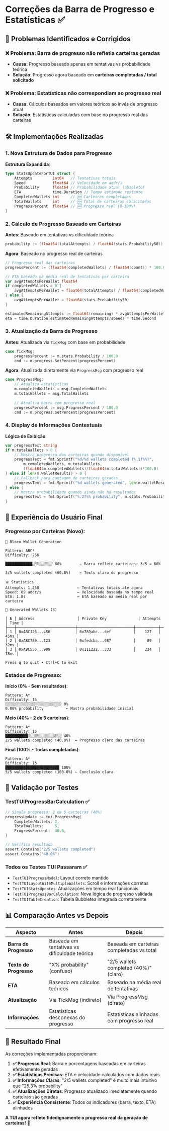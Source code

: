 # Correções da Barra de Progresso e Estatísticas ✅

## 🎯 Problemas Identificados e Corrigidos

### ❌ **Problema**: Barra de progresso não refletia carteiras geradas
- **Causa**: Progresso baseado apenas em tentativas vs probabilidade teórica
- **Solução**: Progresso agora baseado em **carteiras completadas / total solicitado**

### ❌ **Problema**: Estatísticas não correspondiam ao progresso real  
- **Causa**: Cálculos baseados em valores teóricos ao invés de progresso atual
- **Solução**: Estatísticas calculadas com base no progresso real das carteiras

## 🛠️ Implementações Realizadas

### **1. Nova Estrutura de Dados para Progresso**

**Estrutura Expandida**:
```go
type StatsUpdateForTUI struct {
    Attempts         int64   // Tentativas totais
    Speed            float64 // Velocidade em addr/s  
    Probability      float64 // Probabilidade atual (obsoleto)
    ETA              time.Duration // Tempo estimado restante
    CompletedWallets int     // 🆕 Carteiras completadas
    TotalWallets     int     // 🆕 Total de carteiras solicitadas
    ProgressPercent  float64 // 🆕 Progresso real (0-100%)
}
```

### **2. Cálculo de Progresso Baseado em Carteiras**

**Antes**: Baseado em tentativas vs dificuldade teórica
```go
probability := (float64(totalAttempts) / float64(stats.Probability50)) * 50.0
```

**Agora**: Baseado no progresso real de carteiras
```go
// Progresso real das carteiras
progressPercent := (float64(completedWallets) / float64(count)) * 100.0

// ETA baseado na média real de tentativas por carteira
var avgAttemptsPerWallet float64
if completedWallets > 0 {
    avgAttemptsPerWallet = float64(totalAttempts) / float64(completedWallets)
} else {
    avgAttemptsPerWallet = float64(stats.Probability50)
}

estimatedRemainingAttempts := float64(remaining) * avgAttemptsPerWallet
eta = time.Duration(estimatedRemainingAttempts/speed) * time.Second
```

### **3. Atualização da Barra de Progresso**

**Antes**: Atualizada via `TickMsg` com base em probabilidade
```go
case TickMsg:
    progressPercent := m.stats.Probability / 100.0
    cmd := m.progress.SetPercent(progressPercent)
```

**Agora**: Atualizada diretamente via `ProgressMsg` com progresso real
```go
case ProgressMsg:
    // Atualiza estatísticas
    m.completedWallets = msg.CompletedWallets
    m.totalWallets = msg.TotalWallets
    
    // Atualiza barra com progresso real
    progressPercent := msg.ProgressPercent / 100.0
    cmd := m.progress.SetPercent(progressPercent)
```

### **4. Display de Informações Contextuais**

**Lógica de Exibição**:
```go
var progressText string
if m.totalWallets > 0 {
    // Mostra progresso das carteiras quando disponível
    progressText = fmt.Sprintf("%d/%d wallets completed (%.1f%%)", 
        m.completedWallets, m.totalWallets,
        (float64(m.completedWallets)/float64(m.totalWallets))*100.0)
} else if len(m.walletResults) > 0 {
    // Fallback para contagem de carteiras geradas
    progressText = fmt.Sprintf("%d wallets generated", len(m.walletResults))
} else {
    // Mostra probabilidade quando ainda não há resultados
    progressText = fmt.Sprintf("%.2f%% probability", m.stats.Probability)
}
```

## 🎨 Experiência do Usuário Final

### **Progresso por Carteiras (Novo)**:
```
🎯 Bloco Wallet Generation

Pattern: ABC*
Difficulty: 256

████████████░░░░░░░░░ 60%        ← Barra reflete carteiras: 3/5 = 60%

3/5 wallets completed (60.0%)    ← Texto claro do progresso

📊 Statistics
Attempts: 1,250                 ← Tentativas totais até agora
Speed: 89 addr/s                ← Velocidade baseada no tempo real
ETA: 1.8s                       ← ETA baseado na média real por carteira

💎 Generated Wallets (3)

│ № │ Address                   │ Private Key              │ Attempts │ Time │
├───┼──────────────────────────┼─────────────────────────┼──────────┼──────┤
│ 1 │ 0xABC123...456           │ 0x789abc...def          │    127   │ 45ms │
│ 2 │ 0xABC789...123           │ 0xfedcba...987          │     89   │ 32ms │
│ 3 │ 0xABC555...999           │ 0x111222...333          │    234   │ 78ms │

Press q to quit • Ctrl+C to exit
```

### **Estados de Progresso**:

**Início (0% - Sem resultados)**:
```
Pattern: A*
Difficulty: 16
░░░░░░░░░░░░░░░░░░░░░░░░░ 0%
0.00% probability          ← Mostra probabilidade inicial
```

**Meio (40% - 2 de 5 carteiras)**:
```  
Pattern: A*
Difficulty: 16
██████████░░░░░░░░░░░░░░░ 40%
2/5 wallets completed (40.0%)  ← Progresso claro das carteiras
```

**Final (100% - Todas completadas)**:
```
Pattern: A*  
Difficulty: 16
████████████████████████ 100%
5/5 wallets completed (100.0%) ← Conclusão clara
```

## 🧪 Validação por Testes

### **TestTUIProgressBarCalculation** ✅
```go
// Simula progresso: 2 de 5 carteiras (40%)
progressUpdate := tui.ProgressMsg{
    CompletedWallets: 2,
    TotalWallets:     5, 
    ProgressPercent:  40.0,
}

// Verifica resultado
assert.Contains("2/5 wallets completed")
assert.Contains("40.0%")
```

### **Todos os Testes TUI Passaram** ✅
- `TestTUIProgressModel`: Layout correto mantido
- `TestTUILayoutWithMultipleWallets`: Scroll e informações corretas
- `TestTUIStatsUpdates`: Atualizações em tempo real funcionais
- `TestTUIProgressBarCalculation`: Nova lógica de progresso validada
- `TestTUITableCreation`: Tabela Bubbletea integrada corretamente

## 📊 Comparação Antes vs Depois

| Aspecto | Antes | Depois |
|---------|--------|---------|
| **Barra de Progresso** | Baseada em tentativas vs dificuldade teórica | Baseada em carteiras completadas vs total |
| **Texto de Progresso** | "X% probability" (confuso) | "2/5 wallets completed (40%)" (claro) |
| **ETA** | Baseado em cálculos teóricos | Baseado na média real de tentativas |
| **Atualização** | Via TickMsg (indireto) | Via ProgressMsg (direto) |
| **Informações** | Estatísticas desconexas do progresso | Estatísticas alinhadas com progresso real |

## 🎉 Resultado Final

As correções implementadas proporcionam:

1. **✅ Progresso Real**: Barra e porcentagens baseadas em carteiras efetivamente geradas
2. **✅ Estatísticas Precisas**: ETA e velocidade calculados com dados reais
3. **✅ Informações Claras**: "2/5 wallets completed" é muito mais intuitivo que "25.3% probability"  
4. **✅ Atualizações Diretas**: Progresso atualizado imediatamente quando carteiras são geradas
5. **✅ Experiência Consistente**: Todos os indicadores (barra, texto, ETA) alinhados

**A TUI agora reflete fidedignamente o progresso real da geração de carteiras!** 🎯
